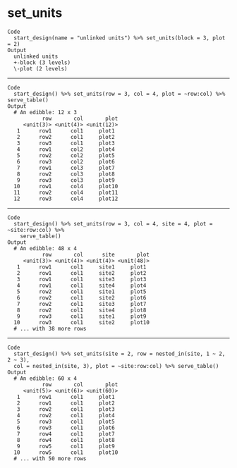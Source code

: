 # set_units

    Code
      start_design(name = "unlinked units") %>% set_units(block = 3, plot = 2)
    Output
      unlinked units
      +-block (3 levels)
      \-plot (2 levels)

---

    Code
      start_design() %>% set_units(row = 3, col = 4, plot = ~row:col) %>% serve_table()
    Output
      # An edibble: 12 x 3
               row       col       plot
         <unit(3)> <unit(4)> <unit(12)>
       1      row1      col1     plot1 
       2      row2      col1     plot2 
       3      row3      col1     plot3 
       4      row1      col2     plot4 
       5      row2      col2     plot5 
       6      row3      col2     plot6 
       7      row1      col3     plot7 
       8      row2      col3     plot8 
       9      row3      col3     plot9 
      10      row1      col4     plot10
      11      row2      col4     plot11
      12      row3      col4     plot12

---

    Code
      start_design() %>% set_units(row = 3, col = 4, site = 4, plot = ~site:row:col) %>%
        serve_table()
    Output
      # An edibble: 48 x 4
               row       col      site       plot
         <unit(3)> <unit(4)> <unit(4)> <unit(48)>
       1      row1      col1     site1     plot1 
       2      row1      col1     site2     plot2 
       3      row1      col1     site3     plot3 
       4      row1      col1     site4     plot4 
       5      row2      col1     site1     plot5 
       6      row2      col1     site2     plot6 
       7      row2      col1     site3     plot7 
       8      row2      col1     site4     plot8 
       9      row3      col1     site1     plot9 
      10      row3      col1     site2     plot10
      # ... with 38 more rows

---

    Code
      start_design() %>% set_units(site = 2, row = nested_in(site, 1 ~ 2, 2 ~ 3),
      col = nested_in(site, 3), plot = ~site:row:col) %>% serve_table()
    Output
      # An edibble: 60 x 4
               row       col       plot
         <unit(5)> <unit(6)> <unit(60)>
       1      row1      col1     plot1 
       2      row1      col1     plot2 
       3      row2      col1     plot3 
       4      row2      col1     plot4 
       5      row3      col1     plot5 
       6      row3      col1     plot6 
       7      row4      col1     plot7 
       8      row4      col1     plot8 
       9      row5      col1     plot9 
      10      row5      col1     plot10
      # ... with 50 more rows

